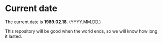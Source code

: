 # Current date

The current date is **1989.02.18.** (YYYY.MM.DD.)

This repository will be good when the world ends, so we will know how long it lasted.